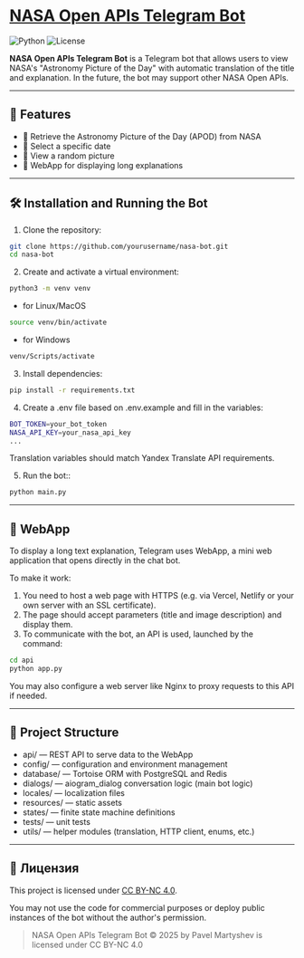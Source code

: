 # [NASA Open APIs Telegram Bot](https://t.me/NasaAPIsBot)

![Python](https://img.shields.io/badge/python-3.11-yellow.svg)
![License](https://img.shields.io/badge/license-CC%20BY--NC%204.0-lightgrey.svg)

**NASA Open APIs Telegram Bot** is a Telegram bot that allows users to view NASA's "Astronomy Picture of the Day" with automatic translation of the title and explanation. In the future, the bot may support other NASA Open APIs.

---

## 🚀 Features

- 🔭 Retrieve the Astronomy Picture of the Day (APOD) from NASA
- 📅 Select a specific date
- 🎲 View a random picture
- 🌙  WebApp for displaying long explanations

---

## 🛠 Installation and Running the Bot

1. Clone the repository:

```bash
git clone https://github.com/yourusername/nasa-bot.git
cd nasa-bot
```

2. Create and activate a virtual environment:
```bash
python3 -m venv venv
```
- for Linux/MacOS
```bash
source venv/bin/activate
```
- for Windows
```bash
venv/Scripts/activate
```

3. Install dependencies:
```bash
pip install -r requirements.txt
```

4. Create a .env file based on .env.example and fill in the variables:
```bash
BOT_TOKEN=your_bot_token
NASA_API_KEY=your_nasa_api_key
...
```
Translation variables should match Yandex Translate API requirements.

5. Run the bot::
```bash
python main.py
```

---

## 🧩 WebApp

To display a long text explanation, Telegram uses WebApp, a mini web application that opens directly in the chat bot.

To make it work:
1. You need to host a web page with HTTPS (e.g. via Vercel, Netlify or your own server with an SSL certificate).
2. The page should accept parameters (title and image description) and display them.
3. To communicate with the bot, an API is used, launched by the command:
```bash
cd api
python app.py
```
You may also configure a web server like Nginx to proxy requests to this API if needed.

---

## 📂 Project Structure

- api/ — REST API to serve data to the WebApp
- config/ — configuration and environment management
- database/ — Tortoise ORM with PostgreSQL and Redis
- dialogs/ — aiogram_dialog conversation logic (main bot logic)
- locales/ — localization files
- resources/ — static assets
- states/ — finite state machine definitions
- tests/ — unit tests
- utils/ — helper modules (translation, HTTP client, enums, etc.)

---
## 📜 Лицензия

This project is licensed under [CC BY-NC 4.0](https://creativecommons.org/licenses/by-nc/4.0/deed).

You may not use the code for commercial purposes or deploy public instances of the bot without the author's permission.

> NASA Open APIs Telegram Bot © 2025 by Pavel Martyshev is licensed under CC BY-NC 4.0
